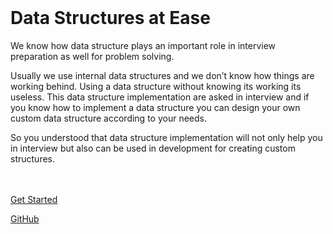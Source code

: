 <br/>

<h1>Data Structures at Ease</h1>
<p>We know how data structure plays an important role in interview preparation as well for problem solving.</p>

<p>Usually we use internal data structures and we don’t know how things are working behind. Using a data structure without knowing its working its useless. This data structure implementation are asked in interview and if you know how to implement a data structure you can design your own custom data structure according to your needs.</p>


<p>So you understood that data structure implementation will not only help you in interview but also can be used in development for creating custom structures. </p>
<br/>
<br/>
<a classname="main-btn" href="/lists?topic=arraylist">Get Started</a>

<a classname="second-btn" href="https://github.com/dsatease">GitHub</a>

